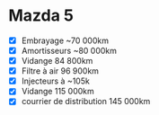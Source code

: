 # Mazda 5

-   [x] Embrayage \~70 000km
-   [x] Amortisseurs \~80 000km
-   [x] Vidange 84 800km
-   [x] Filtre à air 96 900km
-   [x] Injecteurs à \~105k
-   [x] Vidange 115 000km
-   [x] courrier de distribution 145 000km
